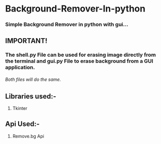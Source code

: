 # Background-Remover-In-python

### Simple Background Remover in python with gui...
## IMPORTANT!
### The shell.py File can be used for erasing image directly from the terminal and gui.py File to erase background from a GUI application.
###### Both files will do the same.
## Libraries used:-
1. Tkinter

## Api Used:-
1. Remove.bg Api
